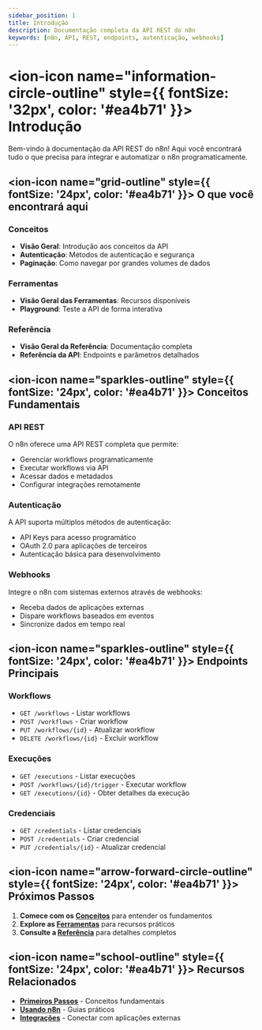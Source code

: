 ```yaml
---
sidebar_position: 1
title: Introdução
description: Documentação completa da API REST do n8n
keywords: [n8n, API, REST, endpoints, autenticação, webhooks]
---
```


# <ion-icon name="information-circle-outline" style={{ fontSize: '32px', color: '#ea4b71' }}></ion-icon> Introdução

Bem-vindo à documentação da API REST do n8n! Aqui você encontrará tudo o que precisa para integrar e automatizar o n8n programaticamente.

## <ion-icon name="grid-outline" style={{ fontSize: '24px', color: '#ea4b71' }}></ion-icon> O que você encontrará aqui

### Conceitos

- **Visão Geral**: Introdução aos conceitos da API
- **Autenticação**: Métodos de autenticação e segurança
- **Paginação**: Como navegar por grandes volumes de dados

### Ferramentas

- **Visão Geral das Ferramentas**: Recursos disponíveis
- **Playground**: Teste a API de forma interativa

### Referência

- **Visão Geral da Referência**: Documentação completa
- **Referência da API**: Endpoints e parâmetros detalhados

## <ion-icon name="sparkles-outline" style={{ fontSize: '24px', color: '#ea4b71' }}></ion-icon> Conceitos Fundamentais

### API REST

O n8n oferece uma API REST completa que permite:

- Gerenciar workflows programaticamente
- Executar workflows via API
- Acessar dados e metadados
- Configurar integrações remotamente

### Autenticação

A API suporta múltiplos métodos de autenticação:

- API Keys para acesso programático
- OAuth 2.0 para aplicações de terceiros
- Autenticação básica para desenvolvimento

### Webhooks

Integre o n8n com sistemas externos através de webhooks:

- Receba dados de aplicações externas
- Dispare workflows baseados em eventos
- Sincronize dados em tempo real

## <ion-icon name="sparkles-outline" style={{ fontSize: '24px', color: '#ea4b71' }}></ion-icon> Endpoints Principais

### Workflows

- `GET /workflows` - Listar workflows
- `POST /workflows` - Criar workflow
- `PUT /workflows/{id}` - Atualizar workflow
- `DELETE /workflows/{id}` - Excluir workflow

### Execuções

- `GET /executions` - Listar execuções
- `POST /workflows/{id}/trigger` - Executar workflow
- `GET /executions/{id}` - Obter detalhes da execução

### Credenciais

- `GET /credentials` - Listar credenciais
- `POST /credentials` - Criar credencial
- `PUT /credentials/{id}` - Atualizar credencial

## <ion-icon name="arrow-forward-circle-outline" style={{ fontSize: '24px', color: '#ea4b71' }}></ion-icon> Próximos Passos

1. **Comece com os [Conceitos](./conceitos/)** para entender os fundamentos
2. **Explore as [Ferramentas](./ferramentas/)** para recursos práticos
3. **Consulte a [Referência](./referencia/)** para detalhes completos

## <ion-icon name="school-outline" style={{ fontSize: '24px', color: '#ea4b71' }}></ion-icon> Recursos Relacionados

- **[Primeiros Passos](/primeiros-passos/instalacao)** - Conceitos fundamentais
- **[Usando n8n](../usando-n8n)** - Guias práticos
- **[Integrações](../integracoes)** - Conectar com aplicações externas
